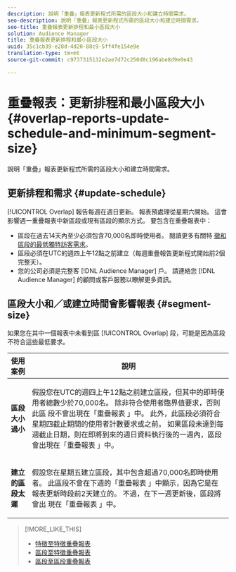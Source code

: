 ```yaml
---
description: 說明「重疊」報表更新程式所需的區段大小和建立時間需求。
seo-description: 說明「重疊」報表更新程式所需的區段大小和建立時間需求。
seo-title: 重疊報表更新排程和最小區段大小
solution: Audience Manager
title: 重疊報表更新排程和最小區段大小
uuid: 35c1cb39-e28d-4d20-88c9-5ff4fe154e9e
translation-type: tm+mt
source-git-commit: c9737315132e2ae7d72c250d8c196abe8d9e0e43

---
```



# 重疊報表：更新排程和最小區段大小{#overlap-reports-update-schedule-and-minimum-segment-size}

說明「重疊」報表更新程式所需的區段大小和建立時間需求。

## 更新排程和需求 {#update-schedule}

[!UICONTROL Overlap] 報告每週在週日更新。 報表預處理從星期六開始。 這會影響週一重疊報表中新區段或現有區段的顯示方式。 要包含在重疊報表中：

* 區段在過去14天內至少必須包含70,000名即時使用者。 閱讀更多有關特 [徵和區段的最低獨特訪客需求](../../reporting/report-sampling.md#data-sampling-ratio)。
* 區段必須在UTC的週四上午12點之前建立（每週重疊報告更新程式開始前2個完整天）。
* 您的公司必須是完整客 [!DNL Audience Manager] 戶。 請連絡您 [!DNL Audience Manager] 的顧問或客戶服務以瞭解更多資訊。

## 區段大小和／或建立時間會影響報表 {#segment-size}

如果您在其中一個報表中未看到區 [!UICONTROL Overlap] 段，可能是因為區段不符合這些最低要求。

<table id="table_BE2937C1FA314BBDBD1D026321D6E6B1"> 
 <thead> 
  <tr> 
   <th colname="col1" class="entry"> 使用案例 </th> 
   <th colname="col2" class="entry"> 說明 </th> 
  </tr> 
 </thead>
 <tbody> 
  <tr> 
   <td colname="col1"> <p> <b>區段大小過小</b> </p> </td> 
   <td colname="col2"> <p>假設您在UTC的週四上午12點之前建立區段，但其中的即時使用者總數少於70,000名。 除非符合使用者臨界值要求，否則此區 <span class="wintitle"> 段不會出現在「重疊報表</span> 」中。 此外，此區段必須符合星期四截止期間的使用者計數要求或之前。 如果區段未達到每週截止日期，則在即將到來的週日資料執行後的一週內，區段會出現在「重疊報表 <span class="wintitle"></span> 」中。 </p> </td> 
  </tr> 
  <tr> 
   <td colname="col1"> <p> <b>建立的區段太遲</b> </p> </td> 
   <td colname="col2"> <p>假設您在星期五建立區段，其中包含超過70,000名即時使用者。 此區段不會在下週的「重疊報表 <span class="wintitle"></span> 」中顯示，因為它是在報表更新時段前2天建立的。 不過，在下一週更新後，區段將會出 <span class="wintitle"> 現在「重疊報表</span> 」中。 </p> </td> 
  </tr> 
 </tbody> 
</table>

>[!MORE_LIKE_THIS]
>
>* [特徵至特徵重疊報表](../../reporting/dynamic-reports/trait-trait-overlap-report.md#trait-to-trait-overlap-report)
>* [區段至特徵重疊報表](../../reporting/dynamic-reports/segment-trait-overlap-report.md)
>* [區段至區段重疊報表](../../reporting/dynamic-reports/segment-segment-overlap-report.md)

